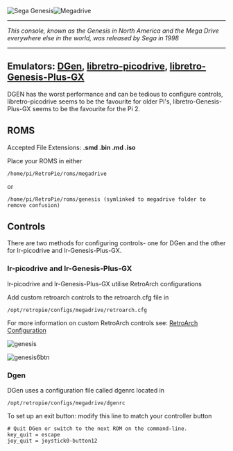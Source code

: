 ![Sega Genesis](http://upload.wikimedia.org/wikipedia/en/1/12/GenesisLogo.png)![Megadrive](http://upload.wikimedia.org/wikipedia/en/a/a8/Megadrive_logo.png)
***
_This console, known as the Genesis in North America and the Mega Drive everywhere else in the world, was released by Sega in 1998_
***
## Emulators: [DGen](http://dgen.sourceforge.net/), [libretro-picodrive](https://github.com/libretro/picodrive), [libretro-Genesis-Plus-GX](https://github.com/libretro/Genesis-Plus-GX)
DGEN has the worst performance and can be tedious to configure controls, libretro-picodrive seems to be the favourite for older Pi's, libretro-Genesis-Plus-GX seems to be the favourite for the Pi 2.
## ROMS
Accepted File Extensions: **.smd .bin .md .iso**

Place your ROMS in either
```
/home/pi/RetroPie/roms/megadrive
```
or
```
/home/pi/RetroPie/roms/genesis (symlinked to megadrive folder to remove confusion)
```

## Controls

There are two methods for configuring controls- one for DGen and the other for lr-picodrive and lr-Genesis-Plus-GX.

### lr-picodrive and lr-Genesis-Plus-GX

lr-picodrive and lr-Genesis-Plus-GX utilise RetroArch configurations

Add custom retroarch controls to the retroarch.cfg file in

```
/opt/retropie/configs/megadrive/retroarch.cfg
```
For more information on custom RetroArch controls see: [RetroArch Configuration](https://github.com/petrockblog/RetroPie-Setup/wiki/RetroArch-Configuration)

![genesis](https://cloud.githubusercontent.com/assets/10035308/7336303/aec335e0-ebb4-11e4-93b3-26037dd26ffb.png)

![genesis6btn](https://cloud.githubusercontent.com/assets/10035308/7336429/7e524110-ebbb-11e4-8777-05a824384d34.png)

### Dgen

DGen uses a configuration file called dgenrc located in
```
/opt/retropie/configs/megadrive/dgenrc
```

To set up an exit button:
modify this line to match your controller button
```shell
# Quit DGen or switch to the next ROM on the command-line.
key_quit = escape
joy_quit = joystick0-button12
```